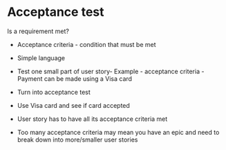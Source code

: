 # Acceptance test

Is a requirement met?

* Acceptance criteria - condition that must be met

* Simple language

* Test one small part of user story- Example - acceptance criteria - Payment can be made using a Visa card

- Turn into acceptance test

*  Use Visa card and see if card accepted

*  User story has to have all its acceptance criteria met 

*  Too many acceptance criteria may mean you have an epic and need to break down into more/smaller user stories
